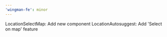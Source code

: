 ```yaml
---
'wingman-fe': minor
---
```


LocationSelectMap: Add new component
LocationAutosuggest: Add 'Select on map' feature
